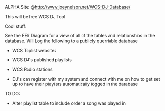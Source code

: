 ALPHA Site: @http://www.joeynelson.net/WCS-DJ-Database/

This will be free WCS DJ Tool


Cool stuff:

See the EER Diagram for a view of all of the tables and relationships in the database.
Will Log the following to a publicly querriable database:
- WCS Toplist websites
- WCS DJ's published playlists
- WCS Radio stations
	
- DJ's can register with my system and connect with me on how to get set up to have their playlists automatically logged in the database.


TO DO:

- Alter playlist table to include order a song was played in